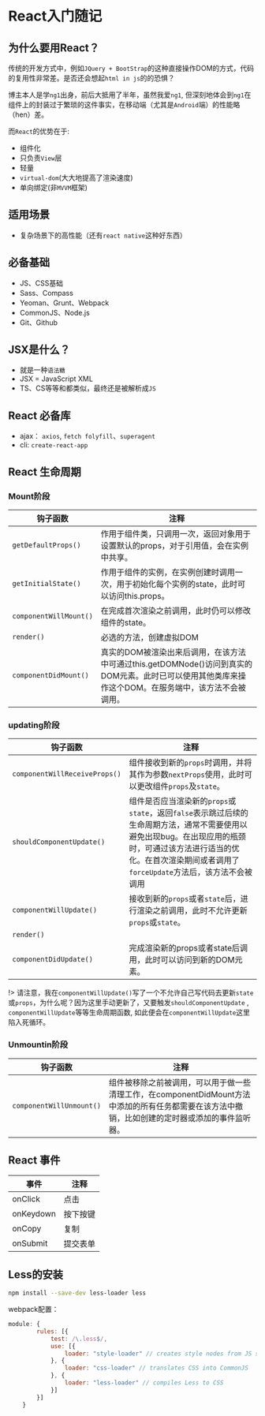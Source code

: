 # React入门随记

## 为什么要用React？

传统的开发方式中，例如`JQuery + BootStrap`的这种直接操作DOM的方式，代码的复用性非常差。是否还会想起`html in js`的的恐惧？

博主本人是学`ng1`出身，前后大抵用了半年，虽然我爱`ng1`, 但深刻地体会到`ng1`在组件上的封装过于繁琐的这件事实，在移动端（尤其是`Android`端）的性能略（hen）差。

而`React`的优势在于:

- 组件化
- 只负责`View`层
- 轻量
- `virtual-dom`(大大地提高了渲染速度)
- 单向绑定(非`MVVM`框架)

## 适用场景

- 复杂场景下的高性能（还有`react native`这种好东西）


## 必备基础

- JS、CSS基础
- Sass、Compass
- Yeoman、Grunt、Webpack
- CommonJS、Node.js
- Git、Github

## JSX是什么？

- 就是一种`语法糖`
- JSX = JavaScript XML
- TS、CS等等和都类似，最终还是被解析成`JS`


## React 必备库

- ajax： `axios`, `fetch folyfill`、`superagent`
- cli: `create-react-app`


## React 生命周期

### Mount阶段

钩子函数|注释
---|---
`getDefaultProps()`|作用于组件类，只调用一次，返回对象用于设置默认的props，对于引用值，会在实例中共享。
`getInitialState()`|作用于组件的实例，在实例创建时调用一次，用于初始化每个实例的state，此时可以访问this.props。
`componentWillMount()`|在完成首次渲染之前调用，此时仍可以修改组件的state。
`render()`|必选的方法，创建虚拟DOM
`componentDidMount()`|真实的DOM被渲染出来后调用，在该方法中可通过this.getDOMNode()访问到真实的DOM元素。此时已可以使用其他类库来操作这个DOM。在服务端中，该方法不会被调用。

### updating阶段
钩子函数|注释
---|---
`componentWillReceiveProps()`|组件接收到新的`props`时调用，并将其作为参数`nextProps`使用，此时可以更改组件`props`及`state`。
`shouldComponentUpdate()`|组件是否应当渲染新的`props`或`state`，返回`false`表示跳过后续的生命周期方法，通常不需要使用以避免出现bug。在出现应用的瓶颈时，可通过该方法进行适当的优化。在首次渲染期间或者调用了`forceUpdate`方法后，该方法不会被调用
`componentWillUpdate()`|接收到新的`props`或者`state`后，进行渲染之前调用，此时不允许更新`props`或`state`。
`render()`|
`componentDidUpdate()`|完成渲染新的props或者state后调用，此时可以访问到新的DOM元素。

!> 请注意，我在`componentWillUpdate()`写了一个不允许自己写代码去更新`state`或`props`，为什么呢？因为这里手动更新了，又要触发`shouldComponentUpdate` , `componentWillUpdate`等等生命周期函数, 如此便会在`componentWillUpdate`这里陷入死循环。

### Unmountin阶段
钩子函数|注释
---|---
`componentWillUnmount()`|组件被移除之前被调用，可以用于做一些清理工作，在componentDidMount方法中添加的所有任务都需要在该方法中撤销，比如创建的定时器或添加的事件监听器。


## React 事件

事件|注释
---|---
onClick|点击
onKeydown|按下按键
onCopy|复制
onSubmit|提交表单


## Less的安装

```bash
npm install --save-dev less-loader less
```

webpack配置：

```javascript
module: {
        rules: [{
            test: /\.less$/,
            use: [{
                loader: "style-loader" // creates style nodes from JS strings
            }, {
                loader: "css-loader" // translates CSS into CommonJS
            }, {
                loader: "less-loader" // compiles Less to CSS
            }]
        }]
    }
```
